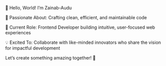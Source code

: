 👋 Hello, World! I’m Zainab-Audu

👀 Passionate About: Crafting clean, efficient, and maintainable code

🌱 Current Role: Frontend Developer building intuitive, user-focused web experiences

💡 Excited To: Collaborate with like-minded innovators who share the vision for impactful development

Let’s create something amazing together! 🚀

<!---
Zainab-Audu/Zainab-Audu is a ✨ special ✨ repository because its `README.md` (this file) appears on your GitHub profile.
You can click the Preview link to take a look at your changes.
--->



